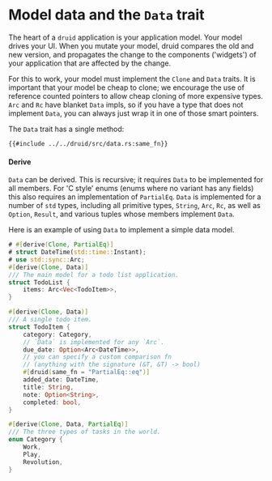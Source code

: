 # Model data and the `Data` trait

The heart of a `druid` application is your application model. Your model drives
your UI. When you mutate your model, druid compares the old and new version,
and propagates the change to the components ('widgets') of your application that
are affected by the change.

For this to work, your model must implement the `Clone` and `Data` traits. It
is important that your model be cheap to clone; we encourage the use of
reference counted pointers to allow cheap cloning of more expensive types. `Arc`
and `Rc` have blanket `Data` impls, so if you have a type that does not
implement `Data`, you can always just wrap it in one of those smart pointers.

The `Data` trait has a single method:

```rust,no_run,noplaypen
{{#include ../../druid/src/data.rs:same_fn}}
```

#### Derive

`Data` can be derived. This is recursive; it requires `Data` to be implemented
for all members. For 'C style' enums (enums where no variant has any fields)
this also requires an implementation of `PartialEq`. `Data` is implemented for
a number of `std` types, including all primitive types, `String`, `Arc`, `Rc`,
as well as `Option`, `Result`, and various tuples whose members implement
`Data`.

Here is an example of using `Data` to implement a simple data model.

```rust
# #[derive(Clone, PartialEq)]
# struct DateTime(std::time::Instant);
# use std::sync::Arc;
#[derive(Clone, Data)]
/// The main model for a todo list application.
struct TodoList {
    items: Arc<Vec<TodoItem>>,
}

#[derive(Clone, Data)]
/// A single todo item.
struct TodoItem {
    category: Category,
    // `Data` is implemented for any `Arc`.
    due_date: Option<Arc<DateTime>>,
    // you can specify a custom comparison fn
    // (anything with the signature (&T, &T) -> bool)
    #[druid(same_fn = "PartialEq::eq")]
    added_date: DateTime,
    title: String,
    note: Option<String>,
    completed: bool,
}

#[derive(Clone, Data, PartialEq)]
/// The three types of tasks in the world.
enum Category {
    Work,
    Play,
    Revolution,
}
```
